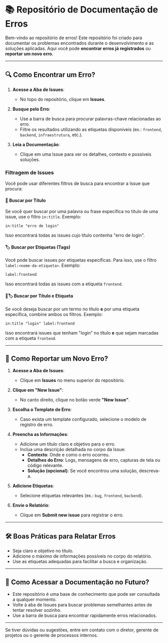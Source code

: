 


# 📚 Repositório de Documentação de Erros

Bem-vindo ao repositório de erros! Este repositório foi criado para documentar os problemas encontrados durante o desenvolvimento e as soluções aplicadas. Aqui você pode **encontrar erros já registrados** ou **reportar um novo erro**.

---

## 🔍 Como Encontrar um Erro?

1. **Acesse a Aba de Issues**:
   - No topo do repositório, clique em **Issues**.

2. **Busque pelo Erro**:
   - Use a barra de busca para procurar palavras-chave relacionadas ao erro.
   - Filtre os resultados utilizando as etiquetas disponíveis (ex.: `frontend`, `backend`, `infraestrutura`, etc.).

3. **Leia a Documentação**:
   - Clique em uma Issue para ver os detalhes, contexto e possíveis soluções.

### Filtragem de Issues

Você pode usar diferentes filtros de busca para encontrar a Issue que procura:

#### 🔑 **Buscar por Título**
Se você quer buscar por uma palavra ou frase específica no título de uma issue, use o filtro `in:title`. Exemplo:
```plaintext
in:title "erro de login"
```
Isso encontrará todas as issues cujo título contenha "erro de login".

#### 🏷️ **Buscar por Etiquetas (Tags)**
Você pode buscar issues por etiquetas específicas. Para isso, use o filtro `label:<nome-da-etiqueta>`. Exemplo:
```plaintext
label:frontend
```
Isso encontrará todas as issues com a etiqueta `frontend`.

#### 🔑🏷️ **Buscar por Título e Etiqueta**
Se você deseja buscar por um termo no título **e** por uma etiqueta específica, combine ambos os filtros. Exemplo:
```plaintext
in:title "login" label:frontend
```
Isso encontrará issues que tenham "login" no título **e** que sejam marcadas com a etiqueta `frontend`.

---

## 📝 Como Reportar um Novo Erro?

1. **Acesse a Aba de Issues**:
   - Clique em **Issues** no menu superior do repositório.

2. **Clique em "New Issue"**:
   - No canto direito, clique no botão verde **"New Issue"**.

3. **Escolha o Template de Erro**:
   - Caso exista um template configurado, selecione o modelo de registro de erro.

4. **Preencha as Informações**:
   - Adicione um título claro e objetivo para o erro.
   - Inclua uma descrição detalhada no corpo da Issue:
     - **Contexto**: Onde e como o erro ocorreu.
     - **Detalhes do Erro**: Logs, mensagens de erro, capturas de tela ou código relevante.
     - **Solução (opcional)**: Se você encontrou uma solução, descreva-a.

5. **Adicione Etiquetas**:
   - Selecione etiquetas relevantes (ex.: `bug`, `frontend`, `backend`).

6. **Envie o Relatório**:
   - Clique em **Submit new issue** para registrar o erro.

---

## 🛠️ Boas Práticas para Relatar Erros

- Seja claro e objetivo no título.
- Adicione o máximo de informações possíveis no corpo do relatório.
- Use as etiquetas adequadas para facilitar a busca e organização.

---

## 📂 Como Acessar a Documentação no Futuro?

- Este repositório é uma base de conhecimento que pode ser consultada a qualquer momento.
- Volte à aba de Issues para buscar problemas semelhantes antes de tentar resolver sozinho.
- Use a barra de busca para encontrar rapidamente erros relacionados.

---

Se tiver dúvidas ou sugestões, entre em contato com o diretor, gerente de projetos ou o gerente de processos internos.
